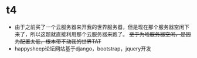 # t4
* 由于之前买了一个云服务器来开我的世界服务器，但是现在那个服务器空闲下来了，所以这题就直接利用那个云服务器来跑了。
  ~~至于为啥服务器空闲，是因为配置太低，根本带不动我的世界TAT~~
* happysheep论坛网站基于django，bootstrap，jquery开发
